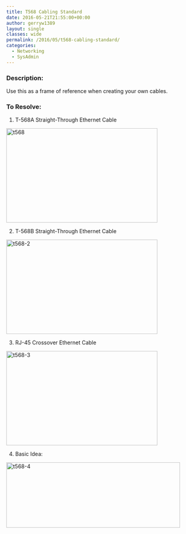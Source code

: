 ```yaml
---
title: T568 Cabling Standard
date: 2016-05-21T21:55:00+00:00
author: gerryw1389
layout: single
classes: wide
permalink: /2016/05/t568-cabling-standard/
categories:
  - Networking
  - SysAdmin
---
```

<!--more-->

### Description:

Use this as a frame of reference when creating your own cables.



### To Resolve:

1. T-568A Straight-Through Ethernet Cable

  <img class="alignnone size-full wp-image-711" src="https://automationadmin.com/assets/images/uploads/2016/09/t568.png" alt="t568" width="400" height="250" srcset="https://automationadmin.com/assets/images/uploads/2016/09/t568.png 400w, https://automationadmin.com/assets/images/uploads/2016/09/t568-300x188.png 300w" sizes="(max-width: 400px) 100vw, 400px" />

2. T-568B Straight-Through Ethernet Cable

  <img class="alignnone size-full wp-image-712" src="https://automationadmin.com/assets/images/uploads/2016/09/t568-2.png" alt="t568-2" width="400" height="250" srcset="https://automationadmin.com/assets/images/uploads/2016/09/t568-2.png 400w, https://automationadmin.com/assets/images/uploads/2016/09/t568-2-300x188.png 300w" sizes="(max-width: 400px) 100vw, 400px" />

3. RJ-45 Crossover Ethernet Cable

  <img class="alignnone size-full wp-image-713" src="https://automationadmin.com/assets/images/uploads/2016/09/t568-3.png" alt="t568-3" width="400" height="250" srcset="https://automationadmin.com/assets/images/uploads/2016/09/t568-3.png 400w, https://automationadmin.com/assets/images/uploads/2016/09/t568-3-300x188.png 300w" sizes="(max-width: 400px) 100vw, 400px" />

4. Basic Idea:

  <img class="alignnone size-full wp-image-714" src="https://automationadmin.com/assets/images/uploads/2016/09/t568-4.png" alt="t568-4" width="460" height="173" srcset="https://automationadmin.com/assets/images/uploads/2016/09/t568-4.png 460w, https://automationadmin.com/assets/images/uploads/2016/09/t568-4-300x113.png 300w" sizes="(max-width: 460px) 100vw, 460px" />


